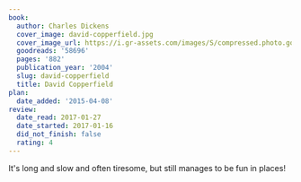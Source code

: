 ```yaml
---
book:
  author: Charles Dickens
  cover_image: david-copperfield.jpg
  cover_image_url: https://i.gr-assets.com/images/S/compressed.photo.goodreads.com/books/1461452762l/58696._SX98_.jpg
  goodreads: '58696'
  pages: '882'
  publication_year: '2004'
  slug: david-copperfield
  title: David Copperfield
plan:
  date_added: '2015-04-08'
review:
  date_read: 2017-01-27
  date_started: 2017-01-16
  did_not_finish: false
  rating: 4
---
```


It's long and slow and often tiresome, but still manages to be fun in places!
